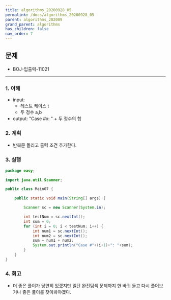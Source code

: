 ```yaml
---
title: algorithms_20200928_05
permalink: /docs/algorithms_20200928_05
parent: algorithms_202009
grand_parent: algorithms
has_children: false
nav_order: 7
---
```


## 문제

- BOJ-입출력-11021

---

### 1. 이해

- input:
  - 테스트 케이스 t
  - 두 정수 a,b
- output: "Case #x: " + 두 정수의 합

### 2. 계획

- 반복문 돌리고 출력 조건 추가한다.

### 3. 실행

```java
package easy;

import java.util.Scanner;

public class Main07 {

    public static void main(String[] args) {

        Scanner sc = new Scanner(System.in);

        int testNum = sc.nextInt();
        int sum = 0;
        for (int i = 0; i < testNum; i++) {
            int num1 = sc.nextInt();
            int num2 = sc.nextInt();
            sum = num1 + num2;
            System.out.println("Case #"+(i+1)+": "+sum);
        }
    }
}
```

### 4. 회고

- 더 좋은 풀이가 당연히 있겠지만 일단 완전탐색 문제까지 한 바퀴 돌고 다시 풀어보거나 좋은 풀이를 찾아봐야겠다.
